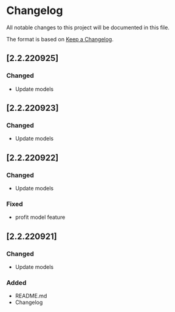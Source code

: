 # Changelog

All notable changes to this project will be documented in this file.

The format is based on [Keep a Changelog](https://keepachangelog.com/en/1.0.0/).

## [2.2.220925]
### Changed
- Update models


## [2.2.220923]
### Changed
- Update models


## [2.2.220922]
### Changed
- Update models
### Fixed
- profit model feature


## [2.2.220921]
### Changed
- Update models
### Added
- README.md
- Changelog